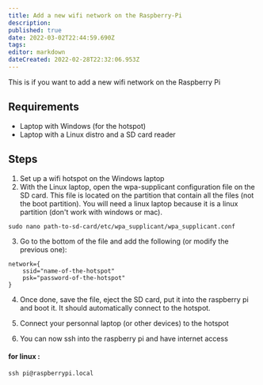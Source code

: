```yaml
---
title: Add a new wifi network on the Raspberry-Pi
description: 
published: true
date: 2022-03-02T22:44:59.690Z
tags: 
editor: markdown
dateCreated: 2022-02-28T22:32:06.953Z
---
```


This is if you want to add a new wifi network on the Raspberry Pi

## Requirements
 - Laptop with Windows (for the hotspot)
 - Laptop with a Linux distro and a SD card reader

## Steps
1. Set up a wifi hotspot on the Windows laptop
2. With the Linux laptop, open the wpa-supplicant configuration file on the SD card. This file is located on the partition that contain all the files (not the boot partition). You will need a linux laptop because it is a linux partition (don't work with windows or mac).

```
sudo nano path-to-sd-card/etc/wpa_supplicant/wpa_supplicant.conf
```

3. Go to the bottom of the file and add the following (or modify the previous one): 
```
network={
    ssid="name-of-the-hotspot"
    psk="password-of-the-hotspot"
}
```

4. Once done, save the file, eject the SD card, put it into the raspberry pi and boot it. It should automatically connect to the hotspot.

5. Connect your personnal laptop (or other devices) to the hotspot
6. You can now ssh into the raspberry pi and have internet access

#### for linux :
```
ssh pi@raspberrypi.local
```


